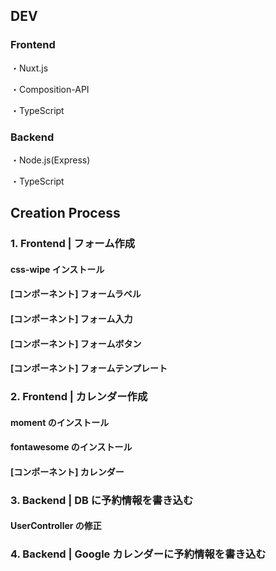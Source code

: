 ## DEV

### Frontend

・Nuxt.js

・Composition-API

・TypeScript

### Backend

・Node.js(Express)

・TypeScript

## Creation Process

### 1. Frontend | フォーム作成

#### css-wipe インストール

#### [コンポーネント] フォームラベル

#### [コンポーネント] フォーム入力

#### [コンポーネント] フォームボタン

#### [コンポーネント] フォームテンプレート

### 2. Frontend | カレンダー作成

#### moment のインストール

#### fontawesome のインストール

#### [コンポーネント] カレンダー

### 3. Backend | DB に予約情報を書き込む

#### UserController の修正

### 4. Backend | Google カレンダーに予約情報を書き込む
